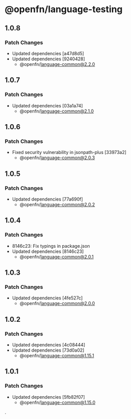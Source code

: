 # @openfn/language-testing

## 1.0.8

### Patch Changes

- Updated dependencies [a47d8d5]
- Updated dependencies [9240428]
  - @openfn/language-common@2.2.0

## 1.0.7

### Patch Changes

- Updated dependencies [03a1a74]
  - @openfn/language-common@2.1.0

## 1.0.6

### Patch Changes

- Fixed security vulnerability in jsonpath-plus [33973a2]
  - @openfn/language-common@2.0.3

## 1.0.5

### Patch Changes

- Updated dependencies [77a690f]
  - @openfn/language-common@2.0.2

## 1.0.4

### Patch Changes

- 8146c23: Fix typings in package.json
- Updated dependencies [8146c23]
  - @openfn/language-common@2.0.1

## 1.0.3

### Patch Changes

- Updated dependencies [4fe527c]
  - @openfn/language-common@2.0.0

## 1.0.2

### Patch Changes

- Updated dependencies [4c08444]
- Updated dependencies [73d0a02]
  - @openfn/language-common@1.15.1

## 1.0.1

### Patch Changes

- Updated dependencies [5fb82f07]
  - @openfn/language-common@1.15.0

.

